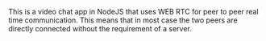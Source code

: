 This is a video chat app in NodeJS that uses WEB RTC for peer to peer real time communication.
This means that in most case the two peers are directly connected without the requirement of a server.